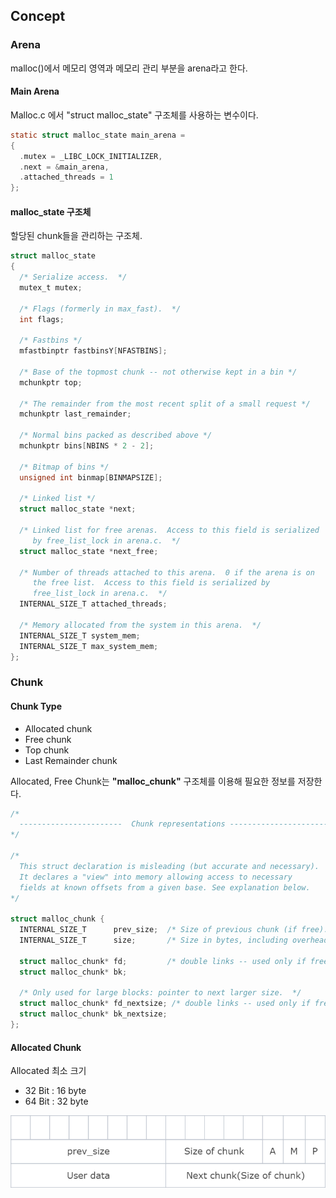 ## **Concept**

### **Arena**

malloc()에서 메모리 영역과 메모리 관리 부분을 arena라고 한다.

#### **Main Arena**

Malloc.c 에서 "struct malloc_state" 구조체를 사용하는 변수이다.

```c
static struct malloc_state main_arena =
{
  .mutex = _LIBC_LOCK_INITIALIZER,
  .next = &main_arena,
  .attached_threads = 1
};
```

#### **malloc_state 구조체**

할당된 chunk들을 관리하는 구조체.

```c
struct malloc_state
{
  /* Serialize access.  */
  mutex_t mutex;
 
  /* Flags (formerly in max_fast).  */
  int flags;
 
  /* Fastbins */
  mfastbinptr fastbinsY[NFASTBINS];
 
  /* Base of the topmost chunk -- not otherwise kept in a bin */
  mchunkptr top;
 
  /* The remainder from the most recent split of a small request */
  mchunkptr last_remainder;
 
  /* Normal bins packed as described above */
  mchunkptr bins[NBINS * 2 - 2];
 
  /* Bitmap of bins */
  unsigned int binmap[BINMAPSIZE];
 
  /* Linked list */
  struct malloc_state *next;
 
  /* Linked list for free arenas.  Access to this field is serialized
     by free_list_lock in arena.c.  */
  struct malloc_state *next_free;
 
  /* Number of threads attached to this arena.  0 if the arena is on
     the free list.  Access to this field is serialized by
     free_list_lock in arena.c.  */
  INTERNAL_SIZE_T attached_threads;
 
  /* Memory allocated from the system in this arena.  */
  INTERNAL_SIZE_T system_mem;
  INTERNAL_SIZE_T max_system_mem;
};
```

### **Chunk**

#### **Chunk Type**

* Allocated chunk
* Free chunk
* Top chunk
* Last Remainder chunk

Allocated, Free Chunk는 **"malloc_chunk"** 구조체를 이용해 필요한 정보를 저장한다.

```c
/*
  -----------------------  Chunk representations -----------------------
*/
 
/*
  This struct declaration is misleading (but accurate and necessary).
  It declares a "view" into memory allowing access to necessary
  fields at known offsets from a given base. See explanation below.
*/
 
struct malloc_chunk {
  INTERNAL_SIZE_T      prev_size;  /* Size of previous chunk (if free).  */
  INTERNAL_SIZE_T      size;       /* Size in bytes, including overhead. */
 
  struct malloc_chunk* fd;         /* double links -- used only if free. */
  struct malloc_chunk* bk;
 
  /* Only used for large blocks: pointer to next larger size.  */
  struct malloc_chunk* fd_nextsize; /* double links -- used only if free. */
  struct malloc_chunk* bk_nextsize;
};
```

#### **Allocated Chunk**

Allocated 최소 크기

* 32 Bit : 16 byte
* 64 Bit : 32 byte

![allocated_chunk](/Resources/img/allocated_chunk.png)

